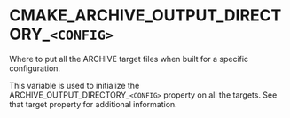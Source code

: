   

# CMAKE_ARCHIVE_OUTPUT_DIRECTORY_```<CONFIG>```  
Where to put all the ARCHIVE
target files when built for a specific configuration.  

This variable is used to initialize the
ARCHIVE_OUTPUT_DIRECTORY_```<CONFIG>``` property on all the targets.
See that target property for additional information.  

